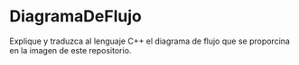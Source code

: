 # DiagramaDeFlujo
Explique y traduzca al lenguaje C++ el diagrama de flujo que se proporcina en la imagen de este repositorio. 
